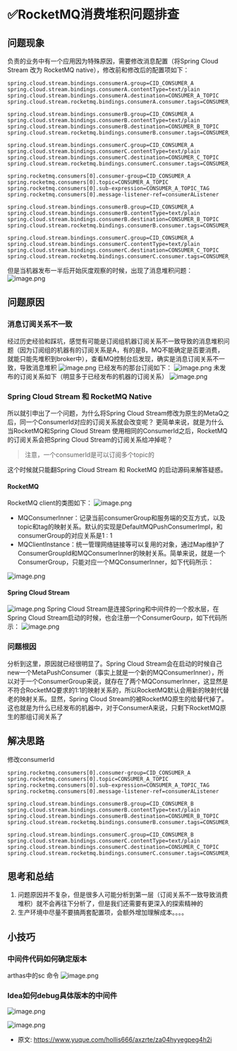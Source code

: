 # ✅RocketMQ消费堆积问题排查
<!--page header-->

<a name="bH4t7"></a>
## 问题现象
负责的业务中有一个应用因为特殊原因，需要修改消息配置（将Spring Cloud Stream 改为 RocketMQ native），修改前和修改后的配置项如下：
```properties
spring.cloud.stream.bindings.consumerA.group=CID_CONSUMER_A
spring.cloud.stream.bindings.consumerA.contentType=text/plain
spring.cloud.stream.bindings.consumerA.destination=CONSUMER_A_TOPIC
spring.cloud.stream.rocketmq.bindings.consumerA.consumer.tags=CONSUMER_A_TOPIC_TAG

spring.cloud.stream.bindings.consumerB.group=CID_CONSUMER_A
spring.cloud.stream.bindings.consumerB.contentType=text/plain
spring.cloud.stream.bindings.consumerB.destination=CONSUMER_B_TOPIC
spring.cloud.stream.rocketmq.bindings.consumerB.consumer.tags=CONSUMER_B_TOPIC_TAG

spring.cloud.stream.bindings.consumerC.group=CID_CONSUMER_A
spring.cloud.stream.bindings.consumerC.contentType=text/plain
spring.cloud.stream.bindings.consumerC.destination=CONSUMER_C_TOPIC
spring.cloud.stream.rocketmq.bindings.consumerC.consumer.tags=CONSUMER_C_TOPIC_TAG
```
```properties
spring.rocketmq.consumers[0].consumer-group=CID_CONSUMER_A
spring.rocketmq.consumers[0].topic=CONSUMER_A_TOPIC
spring.rocketmq.consumers[0].sub-expression=CONSUMER_A_TOPIC_TAG
spring.rocketmq.consumers[0].message-listener-ref=consumerAListener

spring.cloud.stream.bindings.consumerB.group=CID_CONSUMER_A
spring.cloud.stream.bindings.consumerB.contentType=text/plain
spring.cloud.stream.bindings.consumerB.destination=CONSUMER_B_TOPIC
spring.cloud.stream.rocketmq.bindings.consumerB.consumer.tags=CONSUMER_B_TOPIC_TAG

spring.cloud.stream.bindings.consumerC.group=CID_CONSUMER_A
spring.cloud.stream.bindings.consumerC.contentType=text/plain
spring.cloud.stream.bindings.consumerC.destination=CONSUMER_C_TOPIC
spring.cloud.stream.rocketmq.bindings.consumerC.consumer.tags=CONSUMER_C_TOPIC_TAG
```
但是当机器发布一半后开始灰度观察的时候，出现了消息堆积问题：
![image.png](./img/gEEQCDt6ItN1YlYk/1682427421166-51c052e1-7992-4ed3-b71e-21d9bdd0709a-710181.png)
<a name="tAhbc"></a>
## 问题原因
<a name="hiUTa"></a>
### 消息订阅关系不一致
经过历史经验和踩坑，感觉有可能是订阅组机器订阅关系不一致导致的消息堆积问题（因为订阅组的机器有的订阅关系是A，有的是B，MQ不能确定是否要消费，就能只能先堆积到broker中），查看MQ控制台后发现，确实是消息订阅关系不一致，导致消息堆积
![image.png](./img/gEEQCDt6ItN1YlYk/1682427825233-7e043a14-1dac-46b2-9c97-b34d090890e7-315183.png)
已经发布的那台订阅如下：
![image.png](./img/gEEQCDt6ItN1YlYk/1682428293109-62907d55-e0c5-469c-abbc-08f3e6cf3b38-420119.png)
未发布的订阅关系如下（明显多于已经发布的机器的订阅关系）
![image.png](./img/gEEQCDt6ItN1YlYk/1682428655336-a8380f7b-a0ee-4319-8de1-32d9c41144b2-812015.png)
<a name="xJaTE"></a>
### Spring Cloud Stream 和 RocketMQ Native
所以就引申出了一个问题，为什么将Spring Cloud Stream修改为原生的MetaQ之后，同一个ConsumerId对应的订阅关系就会改变呢？
更简单来说，就是为什么当RocketMQ和Spring Cloud Stream 使用相同的ConsumerId之后，RocketMQ的订阅关系会把Spring Cloud Stream的订阅关系给冲掉呢？
> 注意，一个consumerId是可以订阅多个topic的

这个时候就只能翻Spring Cloud Stream 和 RocketMQ 的启动源码来解答疑惑。
<a name="Y0tAR"></a>
#### RocketMQ
RocketMQ client的类图如下：
![image.png](./img/gEEQCDt6ItN1YlYk/1682425441600-dea2f79c-1e75-497a-b208-f6bf09973596-768965.png)

- MQConsumerInner：记录当前consumerGroup和服务端的交互方式，以及topic和tag的映射关系。默认的实现是DefaultMQPushConsumerImpl，和consumerGroup的对应关系是1 : 1
- MQClientInstance：统一管理网络链接等可以复用的对象，通过Map维护了ConsumerGroupId和MQConsumerInner的映射关系。简单来说，就是一个ConsumerGroup，只能对应一个MQConsumerInner，如下代码所示：

![image.png](./img/gEEQCDt6ItN1YlYk/1682425442602-e5ee0fff-4b44-4ae0-aeae-8f563baf3942-220781.png)
<a name="Cl9OB"></a>
#### Spring Cloud Stream
![image.png](./img/gEEQCDt6ItN1YlYk/1682425443533-40b769ce-8a26-481d-a42e-26a2949fd9fe-527591.png)
Spring Cloud Stream是连接Spring和中间件的一个胶水层，在Spring Cloud Stream启动的时候，也会注册一个ConsumerGourp，如下代码所示：
![image.png](./img/gEEQCDt6ItN1YlYk/1682425444585-ca1490b9-08c7-4654-98a3-726304f6e095-172491.png)
<a name="xUlBK"></a>
### 问题根因
分析到这里，原因就已经很明显了。Spring Cloud Stream会在启动的时候自己new一个MetaPushConsumer（事实上就是一个新的MQConsumerInner），所以对于一个ConsumerGroup来说，就存在了两个MQConsumerInner，这显然是不符合RocketMQ要求的1:1的映射关系的，所以RocketMQ默认会用新的映射代替老的映射关系。显然，Spring Cloud Stream的被RocketMQ原生的给替代掉了。
这也就是为什么已经发布的机器中，对于ConsumerA来说，只剩下RocketMQ原生的那组订阅关系了
<a name="siVLs"></a>
## 解决思路
修改consumerId
```properties
spring.rocketmq.consumers[0].consumer-group=CID_CONSUMER_A
spring.rocketmq.consumers[0].topic=CONSUMER_A_TOPIC
spring.rocketmq.consumers[0].sub-expression=CONSUMER_A_TOPIC_TAG
spring.rocketmq.consumers[0].message-listener-ref=consumerAListener

spring.cloud.stream.bindings.consumerB.group=CID_CONSUMER_B
spring.cloud.stream.bindings.consumerB.contentType=text/plain
spring.cloud.stream.bindings.consumerB.destination=CONSUMER_B_TOPIC
spring.cloud.stream.rocketmq.bindings.consumerB.consumer.tags=CONSUMER_B_TOPIC_TAG

spring.cloud.stream.bindings.consumerC.group=CID_CONSUMER_B
spring.cloud.stream.bindings.consumerC.contentType=text/plain
spring.cloud.stream.bindings.consumerC.destination=CONSUMER_C_TOPIC
spring.cloud.stream.rocketmq.bindings.consumerC.consumer.tags=CONSUMER_C_TOPIC_TAG
```
<a name="c9ziy"></a>
## 思考和总结

1. 问题原因并不复杂，但是很多人可能分析到第一层（订阅关系不一致导致消费堆积）就不会再往下分析了，但是我们还需要有更深入的探索精神的
2. 生产环境中尽量不要搞两套配置项，会额外增加理解成本。。。。
<a name="TjCJ3"></a>
## 小技巧
<a name="xeWag"></a>
### 中间件代码如何确定版本
arthas中的sc 命令 
![image.png](./img/gEEQCDt6ItN1YlYk/1682425445317-52934b47-4f0c-4ba9-9787-adf6713e075b-106115.png)
<a name="cL6Ot"></a>
### Idea如何debug具体版本的中间件
![image.png](./img/gEEQCDt6ItN1YlYk/1682425445693-f30c71da-02ab-4d5b-bf80-6ecb10d1a66d-277560.png)

![image.png](./img/gEEQCDt6ItN1YlYk/1682425446186-55f31009-2326-4304-903e-36954e97eaec-433644.png)


<!--page footer-->
- 原文: <https://www.yuque.com/hollis666/axzrte/za04hyyegpeg4h2i>